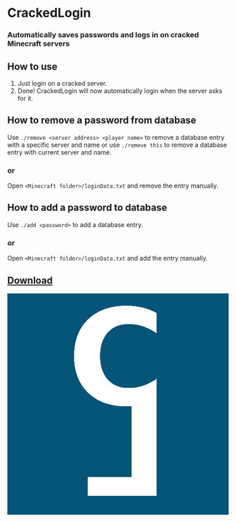 # CrackedLogin

### Automatically saves passwords and logs in on cracked Minecraft servers

## How to use

1. Just login on a cracked server.
2. Done! CrackedLogin will now automatically login when the server asks for it.

## How to remove a password from database

Use ```./remove <server address> <player name>``` to remove a database entry with a specific server and name or use ```./remove this``` to remove a database entry with current server and name.

### or

Open ```<Minecraft folder>/loginData.txt``` and remove the entry manually.

## How to add a password to database

Use ```./add <password>``` to add a database entry.

### or

Open ```<Minecraft folder>/loginData.txt``` and add the entry manually.

## [Download](https://github.com/ZimnyCat/crackedlogin/releases/download/1.2/crackedlogin-1.2.jar)

![](https://raw.githubusercontent.com/ZimnyCat/crackedlogin/main/src/main/resources/assets/crackedlogin/logo.png)